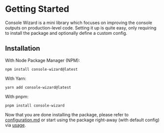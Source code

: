# Getting Started

Console Wizard is a mini library which focuses on improving the console outputs on production-level code.
Setting it up is quite easy, only requiring to install the package and optionally define a custom config.

## Installation

With Node Package Manager (NPM):

```
npm install console-wizard@latest
```

With Yarn:

```
yarn add console-wizard@latest
```

With pnpm:

```
pnpm install console-wizard
```

Now that you are done installing the package, please refer to [configuration.md](configuration.md) or start using the package right-away (with default config) via [usage](./usage).
